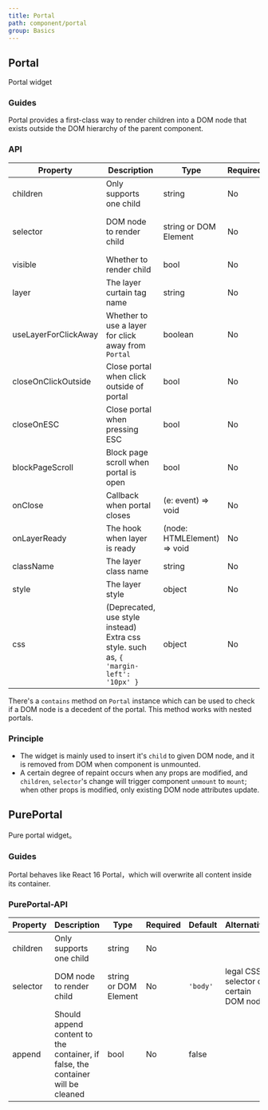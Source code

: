 ```yaml
---
title: Portal
path: component/portal
group: Basics
---
```


## Portal

Portal widget

### Guides

Portal provides a first-class way to render children into a DOM node that exists outside the DOM hierarchy of the parent component.

### API

| Property     | Description     | Type     | Required | Default      | Alternative         |
| --------- | ----------------- | ---------- | ----------- | -------- | -------------------- |
| children  | Only supports one child        | string    | No  |          |                |
| selector  | DOM node to render child    | string or DOM Element | No | `'body'` | legal CSS selector or certain DOM node |
| visible   | Whether to render child    | bool   | No     | `true`   |                |
| layer | The layer curtain tag name | string | No | `div` | |
| useLayerForClickAway | Whether to use a layer for click away from `Portal` | boolean | No | false | |
| closeOnClickOutside | Close portal when click outside of portal | bool | No | `false` | `true` |
| closeOnESC | Close portal when pressing ESC | bool | No | `false` | `true` |
| blockPageScroll | Block page scroll when portal is open | bool | No | `false` | `true` |
| onClose | Callback when portal closes | (e: event) => void | No | | |
| onLayerReady | The hook when layer is ready | (node: HTMLElement) => void | No | | |
| className | The layer class name     | string | No |      |         |
| style | The layer style | object | No | | |
| css      | (Deprecated, use style instead) Extra css style. such as, `{ 'margin-left': '10px' }` | object  | No | `{}`     |     |

There's a `contains` method on `Portal` instance which can be used to check if a DOM node is a decedent of the portal. This method works with nested portals.

### Principle

- The widget is mainly used to insert it's `child` to given DOM node, and it is removed from DOM when component is unmounted.
- A certain degree of repaint occurs when any props are modified, and `children`, `selector`'s change will trigger component `unmount` to `mount`; when other props is modified, only existing DOM node attributes update.

## PurePortal

Pure portal widget。

### Guides

Portal behaves like React 16 Portal，which will overwrite all content inside its container.

### PurePortal-API

| Property     | Description     | Type     | Required | Default      | Alternative         |
| --------- | ----------------- | ---------- | ----------- | -------- | -------------------- |
| children  | Only supports one child        | string    | No  |          |                |
| selector  | DOM node to render child    | string or DOM Element | No | `'body'` | legal CSS selector or certain DOM node |
| append | Should append content to the container, if false, the container will be cleaned | bool | No | false | |
